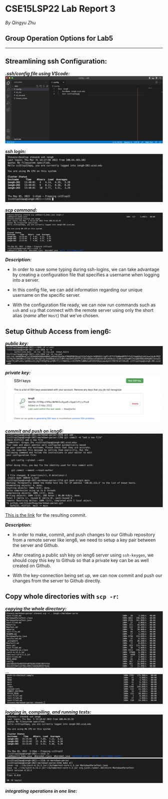 # CSE15LSP22 Lab Report 3
*By Qingyu Zhu*

## **Group Operation Options for Lab5**


---
## Streamlining ssh Configuration:

***.ssh/config file using VScode:***
![Image1](config_file.png)

***ssh login:***
![Image2](ssh_login.png)

***scp command:***
![Image3](scp_command.png)

***Description:***
* In order to save some typing during ssh-logins, we can take advantage by creating a configuration file that specifies a username when logging into a server.

* In this config file, we can add information regarding our unique username on the specific server.

* With the configuration file ready, we can now run commands such as `ssh` and `scp` that connect with the remote server using only the short alias (*name* after `Host`) that we've chosen.


## Setup Github Access from ieng6:

***public key:***
![Image8](public_key.png)

***private key:***
![Image9](private_key.png)

***commit and push on ieng6:***
![Image10](commit_push.png)

[This is the link](https://github.com/StevenZhuqy/markdown-parser/commit/4137121fa8e4414d1e240cdd2ab3f51375d0e726) for the resulting commit.


***Description:***
* In order to make, commit, and push changes to our Github repository from a remote server like ieng6, we need to setup a key pair between the server and Github.

* After creating a public ssh key on ieng6 server using `ssh-keygen`, we should copy this key to Github so that a private key can be as well created on Github.

* With the key-connection being set up, we can now commit and push our changes from the server to Github directly.


## Copy whole directories with `scp -r`:

***copying the whole directory:***
![Image4](scpr_1.png)
...
![Image5](scpr_2.png)

***logging in, compiling, and running tests:***
![Image6](login_after_scpr.png)
![Image7](compile_run_tests.png)

***integrating operations in one line:***


